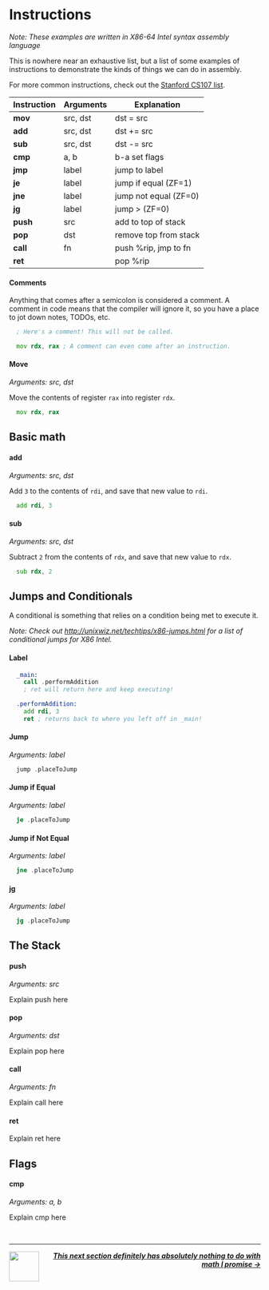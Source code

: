 # Instructions

_Note: These examples are written in X86-64 Intel syntax assembly language_

This is nowhere near an exhaustive list, but a list of some examples of instructions to
demonstrate the kinds of things we can do in assembly.

For more common instructions, check out the [Stanford CS107 list](https://web.stanford.edu/class/archive/cs/cs107/cs107.1222/guide/x86-64.html#common-instructions).

| Instruction | Arguments | Explanation           |
| ---         | ---       | ---                   |
| **mov**     | src, dst  | dst = src             |
| **add**     | src, dst  | dst += src            |
| **sub**     | src, dst  | dst -= src            |
| **cmp**     | a, b      | b-a set flags         |
| **jmp**     | label     | jump to label         |
| **je**      | label     | jump if equal (ZF=1)  |
| **jne**     | label     | jump not equal (ZF=0) |
| **jg**      | label     | jump > (ZF=0)         |
| **push**    | src       | add to top of stack   |
| **pop**     | dst       | remove top from stack |
| **call**    | fn        | push %rip, jmp to fn  |
| **ret**     |           | pop %rip              |

#### Comments

Anything that comes after a semicolon is considered a comment. A comment in code means that the compiler will ignore it, so you have a place to jot down notes, TODOs, etc.

```asm
  ; Here's a comment! This will not be called.

  mov rdx, rax ; A comment can even come after an instruction.
```

#### Move
_Arguments: src, dst_

Move the contents of register `rax` into register `rdx`.

```asm
  mov rdx, rax
```

## Basic math

#### add
_Arguments: src, dst_

Add `3` to the contents of `rdi`, and save that new value to `rdi`.

```asm
  add rdi, 3
```

#### sub
_Arguments: src, dst_

Subtract `2` from the contents of `rdx`, and save that new value to `rdx`.

```asm
  sub rdx, 2
```

## Jumps and Conditionals

A conditional is something that relies on a condition being met to execute it.

_Note: Check out http://unixwiz.net/techtips/x86-jumps.html for a list of conditional jumps for X86 Intel._

#### Label

```asm
  _main:
    call .performAddition
    ; ret will return here and keep executing!

  .performAddition:
    add rdi, 3
    ret ; returns back to where you left off in _main!
```

#### Jump
_Arguments: label_

```asm
  jump .placeToJump
```

#### Jump if Equal
_Arguments: label_

```asm
  je .placeToJump
```

#### Jump if Not Equal
_Arguments: label_

```asm
  jne .placeToJump
```

#### jg
_Arguments: label_

```asm
  jg .placeToJump
```

## The Stack

#### push
_Arguments: src_

Explain push here

#### pop
_Arguments: dst_

Explain pop here

#### call
_Arguments: fn_

Explain call here

#### ret

Explain ret here

## Flags

#### cmp
_Arguments: a, b_

Explain cmp here

<br />

---

<a href="/guide/writing-code/registers.md">
  <picture>
    <source media="(prefers-color-scheme: dark)" srcset="https://cloud-5aq8uo1rv-hack-club-bot.vercel.app/0backd.png">
    <img align="left" width="60" src="https://cloud-5v3nvbscw-hack-club-bot.vercel.app/0backl.png" />
  </picture>
</a>

<p align="right">
  <em>
    <b>
      <a href="/guide/math/number-systems.md">
        This next section definitely has absolutely nothing to do with math I promise →
      </a>
    </b>
  </em>
</p>
